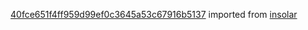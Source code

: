 [40fce651f4ff959d99ef0c3645a53c67916b5137](https://github.com/insolar/insolar/commit/40fce651f4ff959d99ef0c3645a53c67916b5137) imported from [insolar](https://github.com/insolar/insolar)

